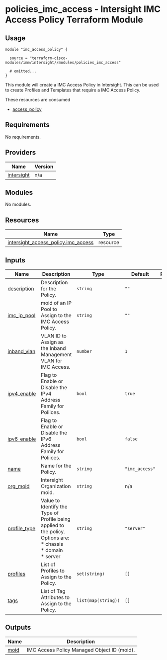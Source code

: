 # policies_imc_access - Intersight IMC Access Policy Terraform Module

## Usage

```hcl
module "imc_access_policy" {

  source = "terraform-cisco-modules/imm/intersight//modules/policies_imc_access"

  # omitted...
}
```

This module will create a IMC Access Policy in Intersight.  This can be used to create Profiles and Templates that require a IMC Access Policy.  

These resources are consumed

* [access_policy](https://registry.terraform.io/providers/CiscoDevNet/intersight/latest/docs/resources/access_policy)

<!-- BEGINNING OF PRE-COMMIT-TERRAFORM DOCS HOOK -->
## Requirements

No requirements.

## Providers

| Name | Version |
|------|---------|
| <a name="provider_intersight"></a> [intersight](#provider\_intersight) | n/a |

## Modules

No modules.

## Resources

| Name | Type |
|------|------|
| [intersight_access_policy.imc_access](https://registry.terraform.io/providers/CiscoDevNet/intersight/latest/docs/resources/access_policy) | resource |

## Inputs

| Name | Description | Type | Default | Required |
|------|-------------|------|---------|:--------:|
| <a name="input_description"></a> [description](#input\_description) | Description for the Policy. | `string` | `""` | no |
| <a name="input_imc_ip_pool"></a> [imc\_ip\_pool](#input\_imc\_ip\_pool) | moid of an IP Pool to Assign to the IMC Access Policy. | `string` | `""` | no |
| <a name="input_inband_vlan"></a> [inband\_vlan](#input\_inband\_vlan) | VLAN ID to Assign as the Inband Management VLAN for IMC Access. | `number` | `1` | no |
| <a name="input_ipv4_enable"></a> [ipv4\_enable](#input\_ipv4\_enable) | Flag to Enable or Disable the IPv4 Address Family for Poliices. | `bool` | `true` | no |
| <a name="input_ipv6_enable"></a> [ipv6\_enable](#input\_ipv6\_enable) | Flag to Enable or Disable the IPv6 Address Family for Poliices. | `bool` | `false` | no |
| <a name="input_name"></a> [name](#input\_name) | Name for the Policy. | `string` | `"imc_access"` | no |
| <a name="input_org_moid"></a> [org\_moid](#input\_org\_moid) | Intersight Organization moid. | `string` | n/a | yes |
| <a name="input_profile_type"></a> [profile\_type](#input\_profile\_type) | Value to Identify the Type of Profile being applied to the policy.  Options are:<br>* chassis<br>* domain<br>* server | `string` | `"server"` | no |
| <a name="input_profiles"></a> [profiles](#input\_profiles) | List of Profiles to Assign to the Policy. | `set(string)` | `[]` | no |
| <a name="input_tags"></a> [tags](#input\_tags) | List of Tag Attributes to Assign to the Policy. | `list(map(string))` | `[]` | no |

## Outputs

| Name | Description |
|------|-------------|
| <a name="output_moid"></a> [moid](#output\_moid) | IMC Access Policy Managed Object ID (moid). |
<!-- END OF PRE-COMMIT-TERRAFORM DOCS HOOK -->
